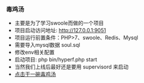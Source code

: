 ### 毒鸡汤

- 主要是为了学习swoole而做的一个项目
- 项目启动访问地址: http://127.0.0.1:9051  
- 项目运行前置条件：PHP>7、swoole、Redis、Mysql 
- 需要导入mysql数据  soul.sql
- 修改env相关配置  
- 启动项目: php bin/hyperf.php start  
- 当然我们上线后最好还是要用 supervisord 来启动 
- [点击干一碗毒鸡汤](http://www.xmwme.com)
    